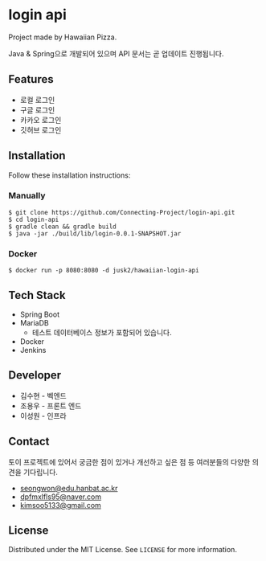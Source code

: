 # login api

Project made by Hawaiian Pizza.

Java & Spring으로 개발되어 있으며 API 문서는 곧 업데이트 진행됩니다. 



## Features

- 로컬 로그인
- 구글 로그인
- 카카오 로그인
- 깃허브 로그인

## Installation

Follow these installation instructions:

### Manually

```
$ git clone https://github.com/Connecting-Project/login-api.git
$ cd login-api
$ gradle clean && gradle build 
$ java -jar ./build/lib/login-0.0.1-SNAPSHOT.jar
```

### Docker

```
$ docker run -p 8080:8080 -d jusk2/hawaiian-login-api
```

## Tech Stack

- Spring Boot
- MariaDB
  - 테스트 데이터베이스 정보가 포함되어 있습니다. 
- Docker
- Jenkins

## Developer

- 김수현 - 벡엔드
- 조용우 - 프론트 엔드
- 이성원 - 인프라

## Contact

토이 프로젝트에 있어서 궁금한 점이 있거나 개선하고 싶은 점 등 여러분들의 다양한 의견을 기다립니다.

- [seongwon@edu.hanbat.ac.kr](mailto:seongwon@edu.hanbat.ac.kr)
- [dpfmxlfls95@naver.com](mailto:dpfmxlfls95@naver.com)
- [kimsoo5133@gmail.com](mailto:kimsoo5133@gmail.com)

## License

Distributed under the MIT License. See `LICENSE` for more information.
